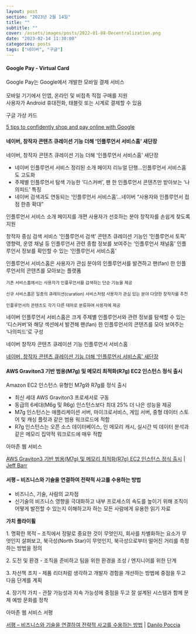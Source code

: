 ```yaml
---
layout: post
section: "2023년 2월 14일"
title: ""
subtitle: ""
cover: /assets/images/posts/2022-01-08-Decentralization.png
date: "2023-02-14 11:30:00"
categories: posts
tags: ["네이버", "구글"]
---
```


<div class="row mb-3">
    <div class="col-xl-5 col-lg-12">
        <div class="card">
            <div class="card-body">
                <h4 class="card-title">
                    Google Pay - Virtual Card
                </h4>
                <p class="card-text">
                    Google Pay는 Google에서 개발한 모바일 결제 서비스<br />
                    <br />
                    모바일 기기에서 인앱, 온라인 및 비접촉 직접 구매를 지원<br />
                    사용자가 Android 휴대전화, 태블릿 또는 시계로 결제할 수 있음<br />
                </p>
            </div>
        </div>
    </div>
    <div class="col-xl-7 col-lg-12 px-3 mt-3">
        <p class="mb-3">
            <span class="badge badge-outline-secondary">구글</span>
            <span class="badge badge-outline-secondary">가상 카드</span>
        </p>
        <p class="mb-3">
            <a href="https://blog.google/products/shopping/shop-and-pay-with-confidence/">5 tips to confidently shop and pay online with Google</a>
        </p>
    </div>
</div>


<div class="row mb-3">
    <div class="col-xl-5 col-lg-12">
        <div class="card">
            <div class="card-body">
                <h4 class="card-title">
                    네이버, 창작자 콘텐츠 큐레이션 기능 더해 ‘인플루언서 서비스홈’ 새단장
                </h4>
                <p class="card-text">
                    네이버, 창작자 콘텐츠 큐레이션 기능 더해 ‘인플루언서 서비스홈’ 새단장
                </p>
                <ul>
                    <li>네이버 인플루언서 서비스 정리된 소개 페이지 리뉴얼 단행…인플루언서 서비스홈도 고도화</li>
                    <li>주제별 인플루언서 탐색 가능한 ‘디스커버’, 팬 한 인플루언서 콘텐츠만 받아보는 ‘나의피드’ 특징</li>
                    <li>네이버 검색과도 연동되는 ‘인플루언서 서비스홈’…네이버 “사용자와 인플루언서 접점 한층 확대”</li>
                </ul>
                <p class="card-text">
                    인플루언서 서비스 소개 페이지를 개편
                    사용자가 선호하는 분야 창작자를 손쉽게 찾도록 지원
                </p>
                <p>
                    창작자 중심 검색 서비스 ‘인플루언서 검색’
                    콘텐츠 큐레이션 기능인 ‘인플루언서 토픽’
                    영향력, 운영 채널 등 인플루언서 관련 종합 정보를 보여주는 ‘인플루언서 채널홈’
                    인플루언서 정보를 확인할 수 있는 ‘인플루언서 서비스홈’
                </p>
                <p>
                    인플루언서 서비스홈은 사용자가 관심 분야의 인플루언서를 발견하고 팬(fan) 한 인플루언서의 콘텐츠를 모아보는 플랫폼
                </p>
                <p>
                    <small>
                        기존 서비스홈에서는 사용자가 인플루언서를 검색하는 단순 기능을 제공
                    </small>
                </p>
                <p>
                    <small>
                        신규 서비스홈은 일종의 큐레이션(curation) 서비스처럼 사용자가 관심 있는 분야 다양한 창작자를 추천
                    </small>
                </p>
                <p>
                    <small>
                        인플루언서의 콘텐츠도 각기 다른 테마로 분류하여 사용자에 제공
                    </small>
                </p>
                <p>
                    네이버 인플루언서 서비스홈은 크게 주제별 인플루언서와 관련 정보를 탐색할 수 있는 ‘디스커버’와 해당 섹션에서 발견해 팬(fan) 한 인플루언서의 콘텐츠를 모아 보여주는 ‘나의피드’로 구성
                </p>
            </div>
        </div>
    </div>
    <div class="col-xl-7 col-lg-12 px-3 mt-3">
        <p class="mb-3">
            <span class="badge badge-outline-secondary">네이버</span>
            <span class="badge badge-outline-secondary">창작자 콘텐츠 큐레이션 기능</span>
            <span class="badge badge-outline-secondary">인플루언서 서비스홈</span>
        </p>
        <p class="mb-3">
            <a href="https://www.navercorp.com/promotion/pressReleasesView/31164">네이버, 창작자 콘텐츠 큐레이션 기능 더해 ‘인플루언서 서비스홈’ 새단장</a>
        </p>
    </div>
</div>


<div class="row mb-3">
    <div class="col-xl-5 col-lg-12">
        <div class="card">
            <div class="card-body">
                <h4 class="card-title">
                    AWS Graviton3 기반 범용(M7g) 및 메모리 최적화(R7g) EC2 인스턴스 정식 출시
                </h4>
                <p class="card-text">
                    Amazon EC2 인스턴스 유형인 M7g와 R7g를 정식 출시
                </p>
                <p class="card-text">
                    <ul>
                        <li>최신 세대 AWS Graviton3 프로세서로 구동</li>
                        <li>동급의 6세대(M6g 및 R6g) 인스턴스보다 최대 25% 더 나은 성능을 제공</li>
                        <li>M7g 인스턴스는 애플리케이션 서버, 마이크로서비스, 게임 서버, 중형 데이터 스토어 및 캐싱 플릿과 같은 범용 워크로드에 적합</li>
                        <li>R7g 인스턴스는 오픈 소스 데이터베이스, 인 메모리 캐시, 실시간 빅 데이터 분석과 같은 메모리 집약적 워크로드에 매우 적합</li>
                    </ul>
                </p>
            </div>
        </div>
    </div>
    <div class="col-xl-7 col-lg-12 px-3 mt-3">
        <p class="mb-3">
            <span class="badge badge-outline-secondary">아마존 웹 서비스</span>
        </p>
        <p class="mb-3">
            <a href="https://aws.amazon.com/ko/blogs/korea/new-graviton3-based-general-purpose-m7g-and-memory-optimized-r7g-amazon-ec2-instances/">AWS Graviton3 기반 범용(M7g) 및 메모리 최적화(R7g) EC2 인스턴스 정식 출시</a> | <a href="https://aws.amazon.com/ko/blogs/korea/author/jbarr/">Jeff Barr</a>
        </p>
    </div>
</div>

<div class="row mb-3">
    <div class="col-xl-5 col-lg-12">
        <div class="card">
            <div class="card-body">
                <h4 class="card-title">
                    서평 – 비즈니스와 기술을 연결하여 전략적 사고를 수용하는 방법
                </h4>
                <p class="card-text">
                    <ul>
                        <li>비즈니스, 기술, 사람의 교차점</li>
                        <li>신기술의 비즈니스 영향을 극대화하고 내부 프로세스의 속도를 높이기 위해 조직이 어떻게 발전할 수 있는지 이해하고자 하는 모든 사람에게 유용한 읽기 자료</li>
                    </ul>
                </p>
                <p class="card-text">
                    <b>가치 플라이휠</b>
                </p>
                <p class="card-text">
                    1. 명확한 목적 – 조직에서 정말로 중요한 것이 무엇인지, 회사를 차별화하는 요소가 무엇인지 살펴보고, 북극성(North Star)이 무엇인지, 북극성으로부터 떨어진 거리를 측정하는 방법을 정의
                </p>
                <p class="card-text">
                    2. 도전 및 환경 - 조직을 준비하고 팀을 위한 환경을 조성 / 엔지니어를 위한 단계
                </p>
                <p class="card-text">
                    3. 차선책 조치 - 제품 리더처럼 생각하고 개발자 경험을 개선하는 방법에 중점을 두고 다음 단계를 계획
                </p>
                <p>
                    4. 장기적 가치 - 관찰 가능성과 지속 가능성에 중점을 두고 잘 설계된 시스템과 함께 문제 예방 문화를 정착
                </p>
            </div>
        </div>
    </div>
    <div class="col-xl-7 col-lg-12 px-3 mt-3">
        <p class="mb-3">
            <span class="badge badge-outline-secondary">아마존 웹 서비스</span>
            <span class="badge badge-outline-secondary">서평</span>
        </p>
        <p class="mb-3">
            <a href="https://aws.amazon.com/ko/blogs/korea/how-to-connect-business-and-technology-to-embrace-strategic-thinking-book-review/">서평 – 비즈니스와 기술을 연결하여 전략적 사고를 수용하는 방법</a> | <a href="https://aws.amazon.com/ko/blogs/korea/author/danilop/">Danilo Poccia</a>
        </p>
    </div>
</div>

